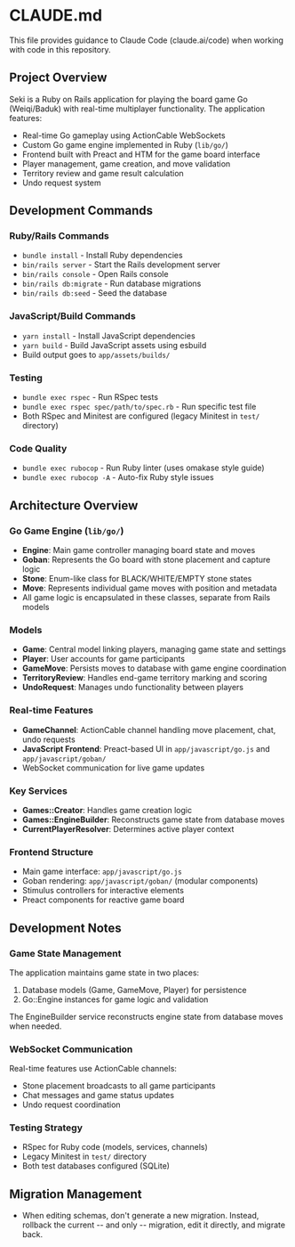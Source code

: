# CLAUDE.md

This file provides guidance to Claude Code (claude.ai/code) when working with code in this repository.

## Project Overview

Seki is a Ruby on Rails application for playing the board game Go (Weiqi/Baduk) with real-time multiplayer functionality. The application features:

- Real-time Go gameplay using ActionCable WebSockets
- Custom Go game engine implemented in Ruby (`lib/go/`)
- Frontend built with Preact and HTM for the game board interface
- Player management, game creation, and move validation
- Territory review and game result calculation
- Undo request system

## Development Commands

### Ruby/Rails Commands
- `bundle install` - Install Ruby dependencies
- `bin/rails server` - Start the Rails development server
- `bin/rails console` - Open Rails console
- `bin/rails db:migrate` - Run database migrations
- `bin/rails db:seed` - Seed the database

### JavaScript/Build Commands
- `yarn install` - Install JavaScript dependencies  
- `yarn build` - Build JavaScript assets using esbuild
- Build output goes to `app/assets/builds/`

### Testing
- `bundle exec rspec` - Run RSpec tests
- `bundle exec rspec spec/path/to/spec.rb` - Run specific test file
- Both RSpec and Minitest are configured (legacy Minitest in `test/` directory)

### Code Quality
- `bundle exec rubocop` - Run Ruby linter (uses omakase style guide)
- `bundle exec rubocop -A` - Auto-fix Ruby style issues

## Architecture Overview

### Go Game Engine (`lib/go/`)
- **Engine**: Main game controller managing board state and moves
- **Goban**: Represents the Go board with stone placement and capture logic
- **Stone**: Enum-like class for BLACK/WHITE/EMPTY stone states
- **Move**: Represents individual game moves with position and metadata
- All game logic is encapsulated in these classes, separate from Rails models

### Models
- **Game**: Central model linking players, managing game state and settings
- **Player**: User accounts for game participants
- **GameMove**: Persists moves to database with game engine coordination
- **TerritoryReview**: Handles end-game territory marking and scoring
- **UndoRequest**: Manages undo functionality between players

### Real-time Features
- **GameChannel**: ActionCable channel handling move placement, chat, undo requests
- **JavaScript Frontend**: Preact-based UI in `app/javascript/go.js` and `app/javascript/goban/`
- WebSocket communication for live game updates

### Key Services
- **Games::Creator**: Handles game creation logic
- **Games::EngineBuilder**: Reconstructs game state from database moves
- **CurrentPlayerResolver**: Determines active player context

### Frontend Structure
- Main game interface: `app/javascript/go.js`
- Goban rendering: `app/javascript/goban/` (modular components)
- Stimulus controllers for interactive elements
- Preact components for reactive game board

## Development Notes

### Game State Management
The application maintains game state in two places:
1. Database models (Game, GameMove, Player) for persistence
2. Go::Engine instances for game logic and validation

The EngineBuilder service reconstructs engine state from database moves when needed.

### WebSocket Communication
Real-time features use ActionCable channels:
- Stone placement broadcasts to all game participants
- Chat messages and game status updates
- Undo request coordination

### Testing Strategy
- RSpec for Ruby code (models, services, channels)
- Legacy Minitest in `test/` directory
- Both test databases configured (SQLite)

## Migration Management
- When editing schemas, don't generate a new migration. Instead, rollback the current -- and only -- migration, edit it directly, and migrate back.